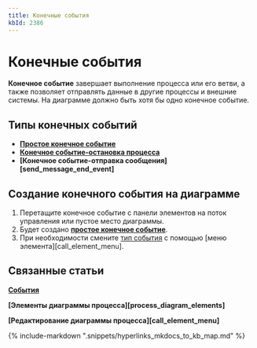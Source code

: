 ```yaml
---
title: Конечные события
kbId: 2386
---
```


# Конечные события

**Конечное событие** завершает выполнение процесса или его ветви, а также позволяет отправлять данные в другие процессы и внешние системы. На диаграмме должно быть хотя бы одно конечное событие.

## Типы конечных событий

- **[Простое конечное событие](https://kb.comindware.ru/article.php?id=2387)**
- **[Конечное событие-остановка процесса](https://kb.comindware.ru/article.php?id=2384)**
- **[Конечное событие-отправка сообщения][send_message_end_event]**

## Создание конечного события на диаграмме

1. Перетащите конечное событие с панели элементов на поток управления или пустое место диаграммы.
2. Будет создано **[простое конечное событие](https://kb.comindware.ru/article.php?id=2387)**.
3. При необходимости смените [тип события](#mcetoc_1h28cm1740) с помощью [меню элемента][call_element_menu].

## Связанные статьи

**[События](https://kb.comindware.ru/article.php?id=2374)**

**[Элементы диаграммы процесса][process_diagram_elements]**

**[Редактирование диаграммы процесса][call_element_menu]**

{% include-markdown ".snippets/hyperlinks_mkdocs_to_kb_map.md" %}
